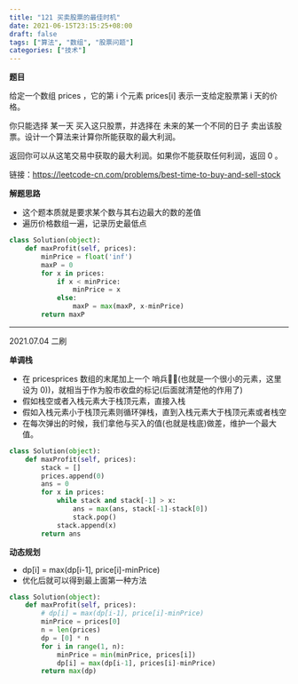 ```yaml
---
title: "121 买卖股票的最佳时机"
date: 2021-06-15T23:15:25+08:00
draft: false
tags: ["算法", "数组", "股票问题"]
categories: ["技术"]
---
```


**题目**

给定一个数组 prices ，它的第 i 个元素 prices[i] 表示一支给定股票第 i 天的价格。

你只能选择 某一天 买入这只股票，并选择在 未来的某一个不同的日子 卖出该股票。设计一个算法来计算你所能获取的最大利润。

返回你可以从这笔交易中获取的最大利润。如果你不能获取任何利润，返回 0 。

链接：https://leetcode-cn.com/problems/best-time-to-buy-and-sell-stock

**解题思路**

* 这个题本质就是要求某个数与其右边最大的数的差值
* 遍历价格数组一遍，记录历史最低点

```python
class Solution(object):
    def maxProfit(self, prices):
        minPrice = float('inf')
        maxP = 0
        for x in prices:
            if x < minPrice:
                minPrice = x
            else:
                maxP = max(maxP, x-minPrice)
        return maxP
```

----

2021.07.04 二刷

**单调栈**

* 在 pricesprices 数组的末尾加上一个 哨兵👨‍✈️(也就是一个很小的元素，这里设为 0))，就相当于作为股市收盘的标记(后面就清楚他的作用了)
* 假如栈空或者入栈元素大于栈顶元素，直接入栈
* 假如入栈元素小于栈顶元素则循环弹栈，直到入栈元素大于栈顶元素或者栈空
* 在每次弹出的时候，我们拿他与买入的值(也就是栈底)做差，维护一个最大值。

```python
class Solution(object):
    def maxProfit(self, prices):
        stack = []
        prices.append(0)
        ans = 0
        for x in prices:
            while stack and stack[-1] > x:
                ans = max(ans, stack[-1]-stack[0])
                stack.pop()
            stack.append(x)
        return ans
```

**动态规划**

* dp[i] = max(dp[i-1], price[i]-minPrice)
* 优化后就可以得到最上面第一种方法

```python
class Solution(object):
    def maxProfit(self, prices):
        # dp[i] = max(dp[i-1], price[i]-minPrice)
        minPrice = prices[0]
        n = len(prices)
        dp = [0] * n
        for i in range(1, n):
            minPrice = min(minPrice, prices[i])
            dp[i] = max(dp[i-1], prices[i]-minPrice)
        return max(dp)
```